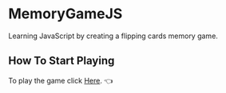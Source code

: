 # MemoryGameJS

Learning JavaScript by creating a flipping cards memory game.

## How To Start Playing

To play the game click [Here](https://nitzanpap.github.io/MemoryGameJS/). :point_left:
